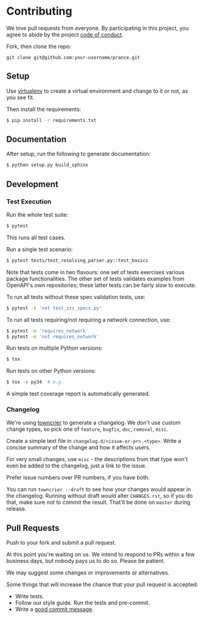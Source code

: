 # Contributing

We love pull requests from everyone. By participating in this project, you
agree to abide by the project [code of conduct].

[code of conduct]: https://github.com/RonnyPfannschmidt/prance/blob/master/CODE_OF_CONDUCT.md

Fork, then clone the repo:

    git clone git@github.com:your-username/prance.git

## Setup

Use [virtualenv](http://docs.python-guide.org/en/latest/dev/virtualenvs/)
to create a virtual environment and change to it or not, as you see fit.

Then install the requirements:

```bash
$ pip install -r requirements.txt
```

## Documentation

After setup, run the following to generate documentation:

```bash
$ python setup.py build_sphinx
```

## Development

### Test Execution

Run the whole test suite:

```bash
$ pytest
```

This runs all test cases.

Run a single test scenario:

```bash
$ pytest tests/test_resolving_parser.py::test_basics
```

Note that tests come in two flavours: one set of tests exercises various package
functionalities. The other set of tests validates examples from OpenAPI's own
repositories; these latter tests can be fairly slow to execute.

To run all tests without these spec validation tests, use:

```bash
$ pytest -k 'not test_zzz_specs.py'
```

To run all tests requiring/not requiring a network connection, use:

```bash
$ pytest -m 'requires_network'
$ pytest -m 'not requires_network'
```

Run tests on multiple Python versions:

```bash
$ tox
```

Run tests on other Python versions:

```bash
$ tox -e py34  # e.g.
```

A simple test coverage report is automatically generated.

### Changelog

We're using [towncrier](https://pypi.org/project/towncrier/) to generate a
changelog. We don't use custom change types, so pick one of `feature`,
`bugfix`, `doc`, `removal`, `misc`.

Create a simple text file in `changelog.d/<issue-or-pr>.<type>`. Write a
concise summary of the change and how it affects users.

For very small changes, use `misc` - the descriptions from that type won't
even be added to the changelog, just a link to the issue.

Prefer issue numbers over PR numbers, if you have both.

You can run `towncrier --draft` to see how your changes would appear in
the changelog. Running without draft would alter `CHANGES.rst`, so if you
do that, make sure *not* to commit the result. That'll be done on `master`
during release.

## Pull Requests

Push to your fork and submit a pull request.

At this point you're waiting on us. We intend to respond to PRs within a few business days,
but nobody pays us to do so. Please be patient.

We may suggest some changes or improvements or alternatives.

Some things that will increase the chance that your pull request is accepted:

* Write tests.
* Follow our style guide. Run the tests and pre-commit.
* Write a [good commit message][commit].

[commit]: http://tbaggery.com/2008/04/19/a-note-about-git-commit-messages.html
